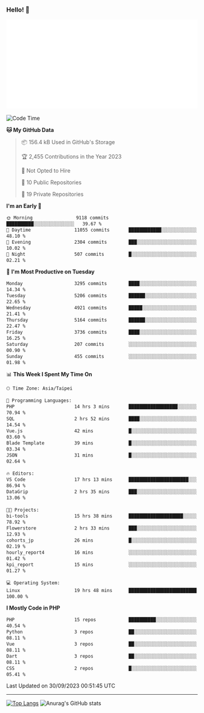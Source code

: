### Hello! 👋

![Metrics](/metrics.classic.svg)

<!--START_SECTION:waka-->
![Code Time](http://img.shields.io/badge/Code%20Time-666%20hrs%2012%20mins-blue)

**🐱 My GitHub Data** 

> 📦 156.4 kB Used in GitHub's Storage 
 > 
> 🏆 2,455 Contributions in the Year 2023
 > 
> 🚫 Not Opted to Hire
 > 
> 📜 10 Public Repositories 
 > 
> 🔑 19 Private Repositories 
 > 
**I'm an Early 🐤** 

```text
🌞 Morning                9118 commits        ██████████░░░░░░░░░░░░░░░   39.67 % 
🌆 Daytime                11055 commits       ████████████░░░░░░░░░░░░░   48.10 % 
🌃 Evening                2304 commits        ███░░░░░░░░░░░░░░░░░░░░░░   10.02 % 
🌙 Night                  507 commits         █░░░░░░░░░░░░░░░░░░░░░░░░   02.21 % 
```
📅 **I'm Most Productive on Tuesday** 

```text
Monday                   3295 commits        ████░░░░░░░░░░░░░░░░░░░░░   14.34 % 
Tuesday                  5206 commits        ██████░░░░░░░░░░░░░░░░░░░   22.65 % 
Wednesday                4921 commits        █████░░░░░░░░░░░░░░░░░░░░   21.41 % 
Thursday                 5164 commits        ██████░░░░░░░░░░░░░░░░░░░   22.47 % 
Friday                   3736 commits        ████░░░░░░░░░░░░░░░░░░░░░   16.25 % 
Saturday                 207 commits         ░░░░░░░░░░░░░░░░░░░░░░░░░   00.90 % 
Sunday                   455 commits         ░░░░░░░░░░░░░░░░░░░░░░░░░   01.98 % 
```


📊 **This Week I Spent My Time On** 

```text
🕑︎ Time Zone: Asia/Taipei

💬 Programming Languages: 
PHP                      14 hrs 3 mins       ██████████████████░░░░░░░   70.94 % 
SQL                      2 hrs 52 mins       ████░░░░░░░░░░░░░░░░░░░░░   14.54 % 
Vue.js                   42 mins             █░░░░░░░░░░░░░░░░░░░░░░░░   03.60 % 
Blade Template           39 mins             █░░░░░░░░░░░░░░░░░░░░░░░░   03.34 % 
JSON                     31 mins             █░░░░░░░░░░░░░░░░░░░░░░░░   02.64 % 

🔥 Editors: 
VS Code                  17 hrs 13 mins      ██████████████████████░░░   86.94 % 
DataGrip                 2 hrs 35 mins       ███░░░░░░░░░░░░░░░░░░░░░░   13.06 % 

🐱‍💻 Projects: 
bi-tools                 15 hrs 38 mins      ████████████████████░░░░░   78.92 % 
Flowerstore              2 hrs 33 mins       ███░░░░░░░░░░░░░░░░░░░░░░   12.93 % 
cohorts_jp               26 mins             █░░░░░░░░░░░░░░░░░░░░░░░░   02.19 % 
hourly_report4           16 mins             ░░░░░░░░░░░░░░░░░░░░░░░░░   01.42 % 
kpi_report               15 mins             ░░░░░░░░░░░░░░░░░░░░░░░░░   01.27 % 

💻 Operating System: 
Linux                    19 hrs 48 mins      █████████████████████████   100.00 % 
```

**I Mostly Code in PHP** 

```text
PHP                      15 repos            ██████████░░░░░░░░░░░░░░░   40.54 % 
Python                   3 repos             ██░░░░░░░░░░░░░░░░░░░░░░░   08.11 % 
Vue                      3 repos             ██░░░░░░░░░░░░░░░░░░░░░░░   08.11 % 
Dart                     3 repos             ██░░░░░░░░░░░░░░░░░░░░░░░   08.11 % 
CSS                      2 repos             █░░░░░░░░░░░░░░░░░░░░░░░░   05.41 % 
```




 Last Updated on 30/09/2023 00:51:45 UTC
<!--END_SECTION:waka-->

<hr>

<span style="display:inline-block">[![Top Langs](https://github-readme-stats.vercel.app/api/top-langs/?username=maureendadap&layout=compact&theme=transparent)](https://github.com/anuraghazra/github-readme-stats)</span>
<span style="display:inline-block">![Anurag's GitHub stats](https://github-readme-stats.vercel.app/api?username=maureendadap&show_icons=true&theme=transparent&count_private=true)</span>

<!--
**MaureenDadap/maureendadap** is a ✨ _special_ ✨ repository because its `README.md` (this file) appears on your GitHub profile.

Here are some ideas to get you started:

- 🔭 I’m currently working on ...
- 🌱 I’m currently learning ...
- 👯 I’m looking to collaborate on ...
- 🤔 I’m looking for help with ...
- 💬 Ask me about ...
- 📫 How to reach me: ...
- 😄 Pronouns: ...
- ⚡ Fun fact: ...
-->
